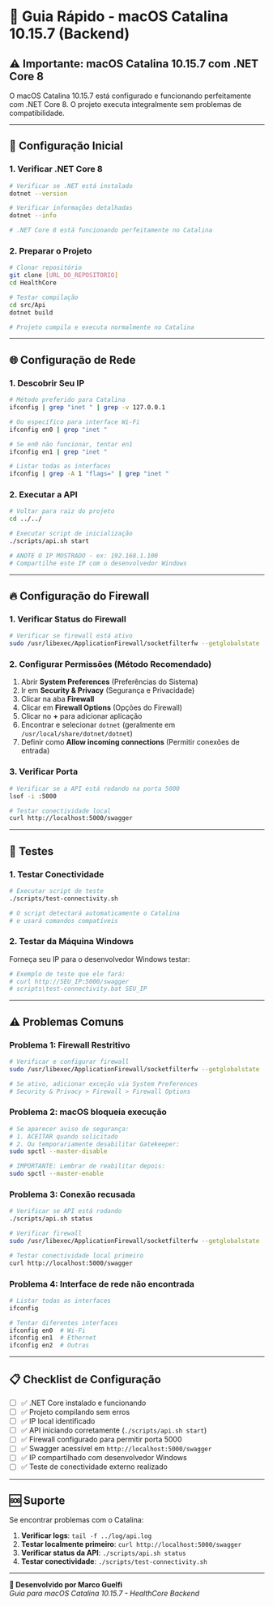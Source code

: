 # 🍎 Guia Rápido - macOS Catalina 10.15.7 (Backend)

## ⚠️ Importante: macOS Catalina 10.15.7 com .NET Core 8

O macOS Catalina 10.15.7 está configurado e funcionando perfeitamente com .NET Core 8. O projeto executa integralmente sem problemas de compatibilidade.

---

## 🚀 Configuração Inicial

### 1. **Verificar .NET Core 8**

```bash
# Verificar se .NET está instalado
dotnet --version

# Verificar informações detalhadas
dotnet --info

# .NET Core 8 está funcionando perfeitamente no Catalina
```

### 2. **Preparar o Projeto**

```bash
# Clonar repositório
git clone [URL_DO_REPOSITORIO]
cd HealthCore

# Testar compilação
cd src/Api
dotnet build

# Projeto compila e executa normalmente no Catalina
```

---

## 🌐 Configuração de Rede

### 1. **Descobrir Seu IP**

```bash
# Método preferido para Catalina
ifconfig | grep "inet " | grep -v 127.0.0.1

# Ou específico para interface Wi-Fi
ifconfig en0 | grep "inet "

# Se en0 não funcionar, tentar en1
ifconfig en1 | grep "inet "

# Listar todas as interfaces
ifconfig | grep -A 1 "flags=" | grep "inet "
```

### 2. **Executar a API**

```bash
# Voltar para raiz do projeto
cd ../../

# Executar script de inicialização
./scripts/api.sh start

# ANOTE O IP MOSTRADO - ex: 192.168.1.100
# Compartilhe este IP com o desenvolvedor Windows
```

---

## 🔥 Configuração do Firewall

### 1. **Verificar Status do Firewall**

```bash
# Verificar se firewall está ativo
sudo /usr/libexec/ApplicationFirewall/socketfilterfw --getglobalstate
```

### 2. **Configurar Permissões (Método Recomendado)**

1. Abrir **System Preferences** (Preferências do Sistema)
2. Ir em **Security & Privacy** (Segurança e Privacidade)
3. Clicar na aba **Firewall**
4. Clicar em **Firewall Options** (Opções do Firewall)
5. Clicar no **+** para adicionar aplicação
6. Encontrar e selecionar `dotnet` (geralmente em `/usr/local/share/dotnet/dotnet`)
7. Definir como **Allow incoming connections** (Permitir conexões de entrada)

### 3. **Verificar Porta**

```bash
# Verificar se a API está rodando na porta 5000
lsof -i :5000

# Testar conectividade local
curl http://localhost:5000/swagger
```

---

## 🧪 Testes

### 1. **Testar Conectividade**

```bash
# Executar script de teste
./scripts/test-connectivity.sh

# O script detectará automaticamente o Catalina
# e usará comandos compatíveis
```

### 2. **Testar da Máquina Windows**

Forneça seu IP para o desenvolvedor Windows testar:

```bash
# Exemplo de teste que ele fará:
# curl http://SEU_IP:5000/swagger
# scripts\test-connectivity.bat SEU_IP
```

---

## ⚠️ Problemas Comuns

### **Problema 1: Firewall Restritivo**

```bash
# Verificar e configurar firewall
sudo /usr/libexec/ApplicationFirewall/socketfilterfw --getglobalstate

# Se ativo, adicionar exceção via System Preferences
# Security & Privacy > Firewall > Firewall Options
```

### **Problema 2: macOS bloqueia execução**

```bash
# Se aparecer aviso de segurança:
# 1. ACEITAR quando solicitado
# 2. Ou temporariamente desabilitar Gatekeeper:
sudo spctl --master-disable

# IMPORTANTE: Lembrar de reabilitar depois:
sudo spctl --master-enable
```

### **Problema 3: Conexão recusada**

```bash
# Verificar se API está rodando
./scripts/api.sh status

# Verificar firewall
sudo /usr/libexec/ApplicationFirewall/socketfilterfw --getglobalstate

# Testar conectividade local primeiro
curl http://localhost:5000/swagger
```

### **Problema 4: Interface de rede não encontrada**

```bash
# Listar todas as interfaces
ifconfig

# Tentar diferentes interfaces
ifconfig en0  # Wi-Fi
ifconfig en1  # Ethernet
ifconfig en2  # Outras
```

---

## 📋 Checklist de Configuração

- [ ] ✅ .NET Core instalado e funcionando
- [ ] ✅ Projeto compilando sem erros
- [ ] ✅ IP local identificado
- [ ] ✅ API iniciando corretamente (`./scripts/api.sh start`)
- [ ] ✅ Firewall configurado para permitir porta 5000
- [ ] ✅ Swagger acessível em `http://localhost:5000/swagger`
- [ ] ✅ IP compartilhado com desenvolvedor Windows
- [ ] ✅ Teste de conectividade externo realizado

---

## 🆘 Suporte

Se encontrar problemas com o Catalina:

1. **Verificar logs**: `tail -f ../log/api.log`
2. **Testar localmente primeiro**: `curl http://localhost:5000/swagger`
3. **Verificar status da API**: `./scripts/api.sh status`
4. **Testar conectividade**: `./scripts/test-connectivity.sh`

---

**📧 Desenvolvido por Marco Guelfi**  
*Guia para macOS Catalina 10.15.7 - HealthCore Backend*